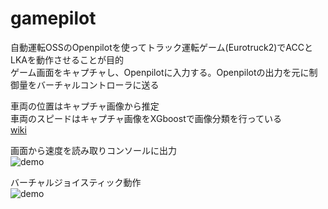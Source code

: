 # gamepilot  

自動運転OSSのOpenpilotを使ってトラック運転ゲーム(Eurotruck2)でACCとLKAを動作させることが目的  
ゲーム画面をキャプチャし、Openpilotに入力する。Openpilotの出力を元に制御量をバーチャルコントローラに送る  

車両の位置はキャプチャ画像から推定  
車両のスピードはキャプチャ画像をXGboostで画像分類を行っている  
[wiki](https://github.com/takumi5757/gamepilot/wiki)  

画面から速度を読み取りコンソールに出力  
![demo](https://github.com/takumi5757/gamepilot/blob/master/GetSpeedValue/sample/get_speed_value2.gif)  

バーチャルジョイスティック動作  
![demo](https://github.com/takumi5757/gamepilot/blob/master/Controller/sample/virtual_joystick2.gif)
